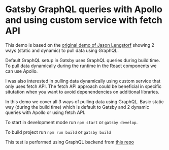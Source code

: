 # Gatsby GraphQL queries with Apollo and using custom service with fetch API

This demo is based on the [original demo of Jason Lengstorf](https://github.com/jlengstorf/gatsby-with-apollo)
showing 2 ways (static and dynamic) to pull data using GraphQL.

Default GraphQL setup in Gatsby uses GraphQL queries during build time.
To pull data dynamically during the runtime in the React components we can use Apollo.

I was also interested in pulling data dynamically using custom service that only uses fetch API. The fetch API approach could be beneficial in specific situtation when you want to avoid depenendencies on additional libraries.

In this demo we cover all 3 ways of pulling data using GraphQL. Basic static way (during the build time) which is default to Gatsby and 2 dynamic queries with Apollo or using fetch API.

To start in development mode run `npm start` or `gatsby develop`.

To build project run `npm run build` or `gatsby build`

This test is performed using GraphQL backend from [this repo](https://github.com/dmijatovic/graphql-crud-test)
